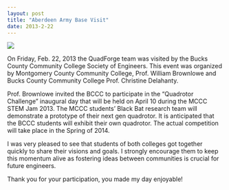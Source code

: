 ```yaml
---
layout: post
title: "Aberdeen Army Base Visit"
date: 2013-2-22
---
```


<img src="Engineers.jpg"/>

On Friday, Feb. 22, 2013 the QuadForge team was visited by the Bucks County Community College Society of Engineers. This event was organized by Montgomery County Community College, Prof. William Brownlowe and Bucks County Community College Prof. Christine Delahanty.

Prof. Brownlowe invited the BCCC to participate in the “Quadrotor Challenge” inaugural day that will be held on April 10 during the MCCC STEM Jam 2013. The MCCC students’ Black Bat research team will demonstrate a prototype of their next gen quadrotor. It is anticipated that the BCCC students will exhibit their own quadrotor. The actual competition will take place in the Spring of 2014.

I was very pleased to see that students of both colleges got together quickly to share their visions and goals. I strongly encourage them to keep this momentum alive as fostering ideas between communities is crucial for future engineers.

Thank you for your participation, you made my day enjoyable!
